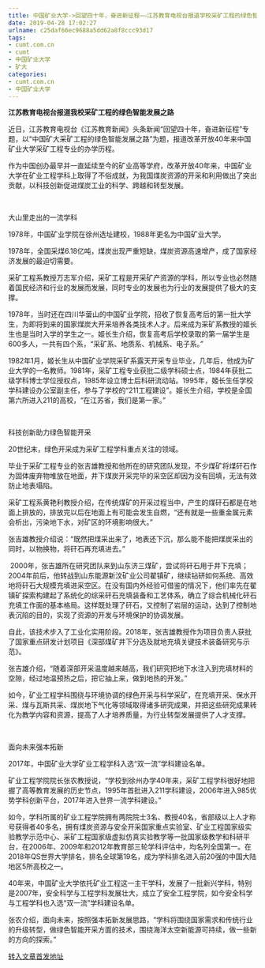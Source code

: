 ```yaml
---
title: 中国矿业大学->回望四十年，奋进新征程——江苏教育电视台报道学校采矿工程的绿色智能发展之路 | cumt.com.cn
date: 2019-04-28 17:02:27
urlname: c25daf66ec9688a5dd62a8f8ccc93d17
tags: 
- cumt.com.cn
- cumt
- 中国矿业大学
- 矿大
categories:
- cumt.com.cn
- 中国矿业大学
---
```


**江苏教育电视台报道我校采矿工程的绿色智能发展之路**

近日，江苏教育电视台《江苏教育新闻》头条新闻“回望四十年，奋进新征程”专题，以“中国矿大采矿工程的绿色智能发展之路”为题，报道改革开放40年来中国矿业大学采矿工程专业的办学历程。

作为中国创办最早并一直延续至今的矿业高等学府，改革开放40年来，中国矿业大学在矿业工程学科上取得了不俗成就，为我国煤炭资源的开采和利用做出了突出贡献，以科技创新促进煤炭工业的科学、跨越和转型发展。

  

大山里走出的一流学科

1978年，中国矿业学院在徐州选址建校，1988年更名为中国矿业大学。

1978年，全国采煤6.18亿吨，煤炭出现严重短缺，煤炭资源高速增产，成了国家经济发展的最迫切需要。

采矿工程系教授万志军介绍，采矿工程是开采矿产资源的学科，所以专业也必然随着国民经济和行业的发展而发展，同时专业的发展也为行业的发展提供了极大的支撑。

1978年，当时还在四川华蓥山的中国矿业学院，招收了恢复高考后的第一批大学生，为即将到来的国家煤炭大开采培养各类技术人才。后来成为采矿系教授的姬长生也是当时入学的学生之一。姬长生介绍，恢复高考后学校录取的第一届学生是600多人，一共有四个系，“采矿系、地质系、机械系、电子系。”

1982年1月，姬长生从中国矿业学院采矿系露天开采专业毕业，几年后，他成为矿业大学的一名教师。1981年，采矿工程专业获批二级学科硕士点，1984年获批二级学科博士学位授权点，1985年设立博士后科研流动站。1995年，姬长生任学校学科建设办公室副主任，参与了学校的“211工程建设”。姬长生介绍，学校是全国第六所进入211的高校，“在江苏省，我们是第一家。”

  

科技创新助力绿色智能开采

20世纪末，绿色开采成为采矿工程学科重点关注的领域。

毕业于采矿工程专业的张吉雄教授和他所在的研究团队发现，不少煤矿将煤矸石作为固体废弃物堆放在地面，井下煤炭开采完毕的采空区却因为没有回填，无法有效防止地表塌陷。

采矿工程系黄艳利教授介绍，在传统煤矿的开采过程当中，产生的煤矸石都是在地面上排放的，排放完以后在地面上有可能会发生自燃，“还有就是一些重金属元素会析出，污染地下水，对矿区的环境影响很大。”

张吉雄教授介绍说：“既然把煤采出来了，地表还下沉，那么能不能把煤炭采出的同时，以物换物，将矸石再充填进去。”

 2000年，张吉雄所在研究团队来到山东济三煤矿，尝试将矸石用于井下充填；2004年前后，他转战到山东能源新汶矿业公司翟镇矿，继续钻研如何系统、高效地将矸石大规模充填进采空区。在没有国内外经验可借鉴的情况下，他们率先在翟镇矿探索构建起了系统化的综采矸石充填装备和工艺体系，确立了综合机械化矸石充填工作面的基本格局。这样既处理了矸石，又控制了岩层的运动，达到了控制地表沉陷的目的，实现了资源的开发与环境保护的协调发展。

自此，该技术步入了工业化实用阶段。2018年，张吉雄教授作为项目负责人获批了国家重点研发计划项目《深部煤矿井下分选及就地充填关键技术装备研究与示范》。

张吉雄介绍，“随着深部开采温度越来越高，我们研究把地下水注入到充填材料的空隙，经过地温预热之后，把它抽上来，做到地热的开发。”

如今，矿业工程学科围绕与环境协调的绿色开采与科学采矿，在充填开采、保水开采、煤与瓦斯共采、煤炭地下气化等领域取得诸多研究成果，并把这些研究成果转化为教学内容和资源，提高了人才培养质量，为行业转型发展提供了人才支撑。

  

面向未来强本拓新

2017年，中国矿业大学矿业工程学科入选“双一流”学科建设名单。

矿业工程学院院长张农教授说，“学校到徐州办学40年来，采矿工程学科很好地把握了高等教育发展的历史节点，1995年首批进入211学科建设，2006年进入985优势学科创新平台，2017年进入世界一流学科建设。”

如今，学科所属的矿业工程学院拥有两院院士3名、教授40名，省部级以上人才称号获得者40多名，拥有煤炭资源与安全开采国家重点实验室、矿业工程国家级实验教学示范中心、采矿工程国家级虚拟仿真实验教学等一批国家级教学和科研平台，在2006年、2009年和2012年教育部三轮学科评估中，均名列全国第一。在2018年QS世界大学排名，排名全球第19名，成为学科排名进入前20强的中国大陆地区5所高校之一。

40年来，中国矿业大学依托矿业工程这一主干学科，发展了一批新兴学科，特别是2007年，安全科学与工程学科发展壮大，成立了安全工程学院，如今安全科学与工程学科也入选“双一流”学科建设名单。

张农介绍，面向未来，按照强本拓新发展思路，“学科将围绕国家需求和传统行业的升级转型，做绿色智能开采方面的技术，围绕海洋太空新能源可持续，做一些新的方向的探索。”

[转入文章首发地址](http://xwzx.cumt.edu.cn/75/53/c521a488787/page.htm)